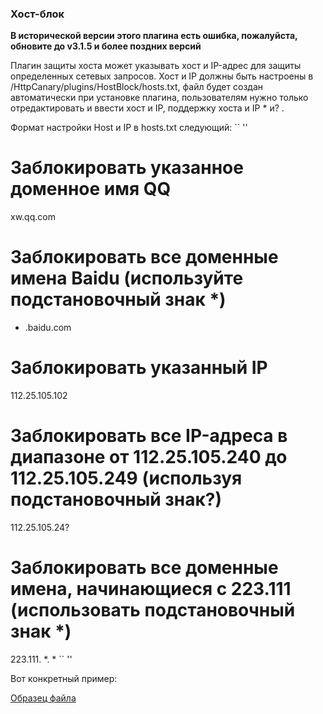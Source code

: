 ### Хост-блок

**В исторической версии этого плагина есть ошибка, пожалуйста, обновите до v3.1.5 и более поздних версий**

Плагин защиты хоста может указывать хост и IP-адрес для защиты определенных сетевых запросов. Хост и IP должны быть настроены в /HttpCanary/plugins/HostBlock/hosts.txt, файл будет создан автоматически при установке плагина, пользователям нужно только отредактировать и ввести хост и IP, поддержку хоста и IP * и? .

Формат настройки Host и IP в hosts.txt следующий:
`` ''
# Заблокировать указанное доменное имя QQ
xw.qq.com

# Заблокировать все доменные имена Baidu (используйте подстановочный знак *)
* .baidu.com

# Заблокировать указанный IP
112.25.105.102

# Заблокировать все IP-адреса в диапазоне от 112.25.105.240 до 112.25.105.249 (используя подстановочный знак?)
112.25.105.24?

# Заблокировать все доменные имена, начинающиеся с 223.111 (использовать подстановочный знак *)
223.111. *. *
`` ''

Вот конкретный пример:

[Образец файла](https://raw.githubusercontent.com/MegatronKing/HttpCanary/master/plugins/HostBlock/hosts.txt)